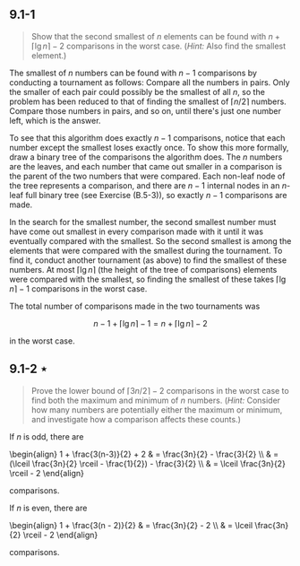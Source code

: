 ## 9.1-1

> Show that the second smallest of $n$ elements can be found with $n + \lceil \lg n \rceil - 2$ comparisons in the worst case. ($\textit{Hint:}$ Also find the smallest element.)

The smallest of $n$ numbers can be found with $n - 1$ comparisons by conducting a tournament as follows: Compare all the numbers in pairs. Only the smaller of each pair could possibly be the smallest of all $n$, so the problem has been reduced to that of finding the smallest of $\lceil n / 2 \rceil$ numbers. Compare those numbers in pairs, and so on, until there's just one number left, which is the answer.

To see that this algorithm does exactly $n - 1$ comparisons, notice that each number except the smallest loses exactly once. To show this more formally, draw a binary tree of the comparisons the algorithm does. The $n$ numbers are the leaves, and each number that came out smaller in a comparison is the parent of the two numbers that were compared. Each non-leaf node of the tree represents a comparison, and there are $n - 1$ internal nodes in an $n$-leaf full binary tree (see Exercise (B.5-3)), so exactly $n - 1$ comparisons are made.

In the search for the smallest number, the second smallest number must have come out smallest in every comparison made with it until it was eventually compared with the smallest. So the second smallest is among the elements that were compared with the smallest during the tournament. To find it, conduct another tournament (as above) to find the smallest of these numbers. At most $\lceil \lg n \rceil$ (the height of the tree of comparisons) elements were compared with the smallest, so finding the smallest of these takes $\lceil \lg n \rceil - 1$ comparisons in the worst case.

The total number of comparisons made in the two tournaments was

$$n - 1 + \lceil \lg n \rceil - 1 = n + \lceil \lg n \rceil - 2$$

in the worst case.

## 9.1-2 $\star$

> Prove the lower bound of $\lceil 3n / 2 \rceil - 2$ comparisons in the worst case to find both the maximum and minimum of $n$ numbers. ($\textit{Hint:}$ Consider how many numbers are potentially either the maximum or minimum, and investigate how a comparison affects these counts.)

If $n$ is odd, there are

\begin{align}
1 + \frac{3(n-3)}{2} + 2
    & = \frac{3n}{2} - \frac{3}{2} \\\\
    & = (\lceil \frac{3n}{2} \rceil - \frac{1}{2}) - \frac{3}{2} \\\\
    & = \lceil \frac{3n}{2} \rceil - 2
\end{align}

comparisons.

If $n$ is even, there are

\begin{align}
1 + \frac{3(n - 2)}{2}
    & = \frac{3n}{2} - 2 \\\\
    & = \lceil \frac{3n}{2} \rceil - 2
\end{align}

comparisons.
